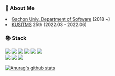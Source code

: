 <h3>👀 About Me</h3>
  <li><a href="https://sw.gachon.ac.kr/cms/">Gachon Univ. Department of Software</a><a> (2018 ~)</a>
  <li><a href="https://cafe.naver.com/kusitms">KUSITMS</a> <a>25th (2022.03 - 2022.06)</a>

<h3>📚 Stack</h3>
<img src="https://img.shields.io/badge/C-A8B9CC?style=flat-square&logo=C&logoColor=white"/></a>
<img src="https://img.shields.io/badge/Java-007396?style=flat-square&logo=Java&logoColor=white"/></a>
<img src="https://img.shields.io/badge/HTML5-E34F26?style=flat-square&logo=HTML5&logoColor=white"/></a>
<img src="https://img.shields.io/badge/CSS3-1572B6?style=flat-square&logo=CSS3&logoColor=white"/></a>
<img src="https://img.shields.io/badge/JavaScript-F7DF1E?style=flat-square&logo=JavaScript&logoColor=white"/></a>
<img src="https://img.shields.io/badge/React-61DAFB?style=flat-square&logo=React&logoColor=white"/></a>
<br/>
<img src="https://img.shields.io/badge/Arduino-00979D?style=flat-square&logo=Arduino&logoColor=white"/></a>
<img src="https://img.shields.io/badge/Python-3776AB?style=flat-square&logo=Python&logoColor=white"/></a>
<img src="https://img.shields.io/badge/MySQL-4479A1?style=flat-square&logo=MySQL&logoColor=white"/></a>

[![Anurag's github stats](https://github-readme-stats.vercel.app/api?username=hanoochung)](https://github.com/anuraghazra/github-readme-stats) <br/>
